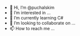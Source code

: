 - 👋 Hi, I’m @puchalskim
- 👀 I’m interested in ...
- 🌱 I’m currently learning C#
- 💞️ I’m looking to collaborate on ...
- 📫 How to reach me ...

<!---
puchalskim/puchalskim is a ✨ special ✨ repository because its `README.md` (this file) appears on your GitHub profile.
You can click the Preview link to take a look at your changes.
--->
